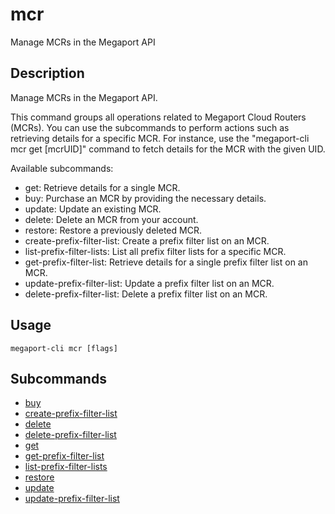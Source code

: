 # mcr

Manage MCRs in the Megaport API

## Description

Manage MCRs in the Megaport API.

This command groups all operations related to Megaport Cloud Routers (MCRs).
You can use the subcommands to perform actions such as retrieving details for a specific MCR.
For instance, use the "megaport-cli mcr get [mcrUID]" command to fetch details for the MCR with the given UID.

Available subcommands:
  - get: Retrieve details for a single MCR.
  - buy: Purchase an MCR by providing the necessary details.
  - update: Update an existing MCR.
  - delete: Delete an MCR from your account.
  - restore: Restore a previously deleted MCR.
  - create-prefix-filter-list: Create a prefix filter list on an MCR.
  - list-prefix-filter-lists: List all prefix filter lists for a specific MCR.
  - get-prefix-filter-list: Retrieve details for a single prefix filter list on an MCR.
  - update-prefix-filter-list: Update a prefix filter list on an MCR.
  - delete-prefix-filter-list: Delete a prefix filter list on an MCR.



## Usage

```
megaport-cli mcr [flags]
```









## Subcommands

* [buy](megaport-cli_mcr_buy.md)
* [create-prefix-filter-list](megaport-cli_mcr_create-prefix-filter-list.md)
* [delete](megaport-cli_mcr_delete.md)
* [delete-prefix-filter-list](megaport-cli_mcr_delete-prefix-filter-list.md)
* [get](megaport-cli_mcr_get.md)
* [get-prefix-filter-list](megaport-cli_mcr_get-prefix-filter-list.md)
* [list-prefix-filter-lists](megaport-cli_mcr_list-prefix-filter-lists.md)
* [restore](megaport-cli_mcr_restore.md)
* [update](megaport-cli_mcr_update.md)
* [update-prefix-filter-list](megaport-cli_mcr_update-prefix-filter-list.md)

